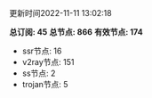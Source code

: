 更新时间2022-11-11 13:02:18

**总订阅: 45**
**总节点: 866**
**有效节点: 174**
- ssr节点: 16
- v2ray节点: 151
- ss节点: 2
- trojan节点: 5
